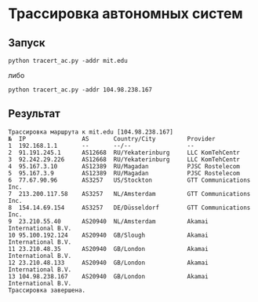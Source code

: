 # Трассировка автономных систем

## Запуск
    python tracert_ac.py -addr mit.edu
либо

    python tracert_ac.py -addr 104.98.238.167

## Результат
    Трассировка маршрута к mit.edu [104.98.238.167]
    №  IP                AS       Country/City         Provider
    1  192.168.1.1       --       --/--                --
    2  91.191.245.1      AS12668  RU/Yekaterinburg     LLC KomTehCentr
    3  92.242.29.226     AS12668  RU/Yekaterinburg     LLC KomTehCentr
    4  95.167.3.10       AS12389  RU/Magadan           PJSC Rostelecom
    5  95.167.3.9        AS12389  RU/Magadan           PJSC Rostelecom
    6  77.67.90.96       AS3257   US/Stockton          GTT Communications Inc.
    7  213.200.117.58    AS3257   NL/Amsterdam         GTT Communications Inc.
    8  154.14.69.154     AS3257   DE/Düsseldorf        GTT Communications Inc.
    9  23.210.55.40      AS20940  NL/Amsterdam         Akamai International B.V.
    10 95.100.192.124    AS20940  GB/Slough            Akamai International B.V.
    11 23.210.48.35      AS20940  GB/London            Akamai International B.V.
    12 23.210.48.133     AS20940  GB/London            Akamai International B.V.
    13 104.98.238.167    AS20940  GB/London            Akamai International B.V.
    Трассировка завершена.